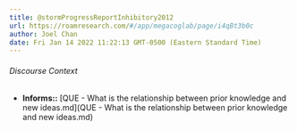 ```yaml
---
title: @stormProgressReportInhibitory2012
url: https://roamresearch.com/#/app/megacoglab/page/i4qBt3b0c
author: Joel Chan
date: Fri Jan 14 2022 11:22:13 GMT-0500 (Eastern Standard Time)
---
```




###### Discourse Context

- **Informs::** [QUE - What is the relationship between prior knowledge and new ideas.md](QUE - What is the relationship between prior knowledge and new ideas.md)

